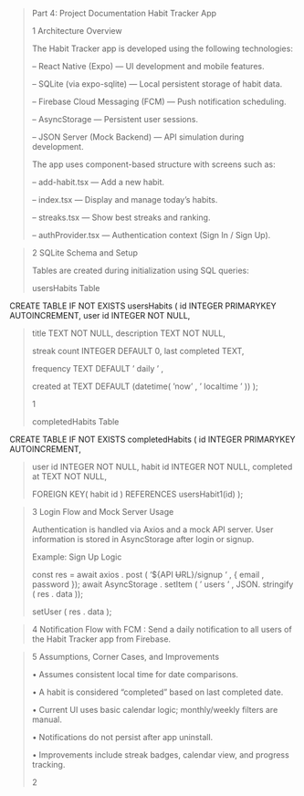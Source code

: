 > Part 4: Project Documentation Habit Tracker App
>
> 1 Architecture Overview
>
> The Habit Tracker app is developed using the following technologies:
>
> – React Native (Expo) — UI development and mobile features.
>
> – SQLite (via expo-sqlite) — Local persistent storage of habit data.
>
> – Firebase Cloud Messaging (FCM) — Push notification scheduling.
>
> – AsyncStorage — Persistent user sessions.
>
> – JSON Server (Mock Backend) — API simulation during development.
>
> The app uses component-based structure with screens such as:
>
> – add-habit.tsx — Add a new habit.
>
> – index.tsx — Display and manage today’s habits.
>
> – streaks.tsx — Show best streaks and ranking.
>
> – authProvider.tsx — Authentication context (Sign In / Sign Up).





> 2 SQLite Schema and Setup
>
> Tables are created during initialization using SQL queries:
>
> usersHabits Table

CREATE TABLE IF NOT EXISTS usersHabits ( id INTEGER PRIMARYKEY
AUTOINCREMENT, user id INTEGER NOT NULL,

> title TEXT NOT NULL, description TEXT NOT NULL,
>
> streak count INTEGER DEFAULT 0, last completed TEXT,
>
> frequency TEXT DEFAULT ’ daily ’ ,
>
> created at TEXT DEFAULT (datetime( ’now’ , ’ localtime ’ )) );
>
> 1
>
> completedHabits Table

CREATE TABLE IF NOT EXISTS completedHabits ( id INTEGER PRIMARYKEY
AUTOINCREMENT,

> user id INTEGER NOT NULL, habit id INTEGER NOT NULL, completed at TEXT
> NOT NULL,
>
> FOREIGN KEY( habit id ) REFERENCES usersHabit1(id) );
>




> 3 Login Flow and Mock Server Usage
>
> Authentication is handled via Axios and a mock API server. User
> information is stored in AsyncStorage after login or signup.
>
> Example: Sign Up Logic
>
> const res = await axios . post ( ‘\${API ~~U~~RL}/signup ‘ , { email ,
> password }); await AsyncStorage . setItem ( ’ users ’ , JSON.
> stringify ( res . data ));
>
> setUser ( res . data );
>





> 4 Notification Flow with FCM :
> Send a daily notification to all users of the Habit Tracker app from Firebase.




>
> 5 Assumptions, Corner Cases, and Improvements
>
> • Assumes consistent local time for date comparisons.
>
> • A habit is considered “completed” based on last completed date.
>
> • Current UI uses basic calendar logic; monthly/weekly filters are
> manual.
>
> • Notifications do not persist after app uninstall.
>
> • Improvements include streak badges, calendar view, and progress
> tracking.
>
> 2
